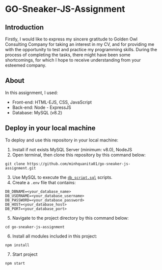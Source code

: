 # GO-Sneaker-JS-Assignment

## Introduction
Firstly, I would like to express my sincere gratitude to Golden Owl Consulting Company for taking an interest in my CV, and for providing me with the opportunity to test and practice my programming skills. During the process of completing the tasks, there might have been some shortcomings, for which I hope to receive understanding from your esteemed company.

## About
In this assignment, I used:
- Front-end: HTML-EJS, CSS, JavaScript
- Back-end: Node - ExpressJS
- Database: MySQL (v8.2)

## Deploy in your local machine
To deploy and use this repository in your local machine:
1. Install if not exists MySQL Server (minimum: v8.0), NodeJS
2. Open terminal, then clone this repository by this command below:
```terminal
git clone https://github.com/minhquanita01/go-sneaker-js-assignment.git
```
3. Use MySQL to execute the [`db_script.sql`](./database/db_script.sql) scripts.
4. Create a `.env` file that contains: 
```terminal
DB_DBNAME=<your_database_name>
DB_USERNAME=<your_database_username>
DB_PASSWORD=<your_database_password>
DB_HOST=<your_database_host>
DB_PORT=<your_database_port>
```
5. Navigate to the project directory by this command below:
```terminal
cd go-sneaker-js-assignment
```
6. Install all modules included in this project:
```terminal
npm install
```
7. Start project
```terminal
npm start
```
